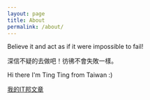 ```yaml
---
layout: page
title: About
permalink: /about/
---
```


<p>Believe it and act as if it were impossible to fail!</p>

深信不疑的去做吧！彷彿不會失敗一樣。

Hi there I'm Ting Ting from Taiwan :)

[我的IT邦文章](https://ithelp.ithome.com.tw/users/20111177/articles)
